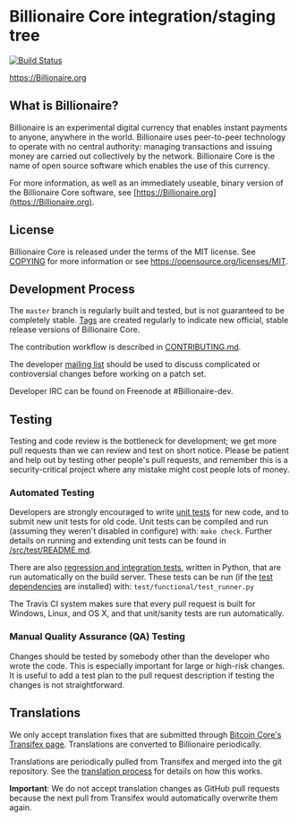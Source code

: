 Billionaire Core integration/staging tree
=====================================

[![Build Status](https://travis-ci.org/Billionaire-project/Billionaire.svg?branch=master)](https://travis-ci.org/Billionaire-project/Billionaire)

https://Billionaire.org

What is Billionaire?
----------------

Billionaire is an experimental digital currency that enables instant payments to
anyone, anywhere in the world. Billionaire uses peer-to-peer technology to operate
with no central authority: managing transactions and issuing money are carried
out collectively by the network. Billionaire Core is the name of open source
software which enables the use of this currency.

For more information, as well as an immediately useable, binary version of
the Billionaire Core software, see [https://Billionaire.org](https://Billionaire.org).

License
-------

Billionaire Core is released under the terms of the MIT license. See [COPYING](COPYING) for more
information or see https://opensource.org/licenses/MIT.

Development Process
-------------------

The `master` branch is regularly built and tested, but is not guaranteed to be
completely stable. [Tags](https://github.com/Billionaire-project/Billionaire/tags) are created
regularly to indicate new official, stable release versions of Billionaire Core.

The contribution workflow is described in [CONTRIBUTING.md](CONTRIBUTING.md).

The developer [mailing list](https://groups.google.com/forum/#!forum/Billionaire-dev)
should be used to discuss complicated or controversial changes before working
on a patch set.

Developer IRC can be found on Freenode at #Billionaire-dev.

Testing
-------

Testing and code review is the bottleneck for development; we get more pull
requests than we can review and test on short notice. Please be patient and help out by testing
other people's pull requests, and remember this is a security-critical project where any mistake might cost people
lots of money.

### Automated Testing

Developers are strongly encouraged to write [unit tests](src/test/README.md) for new code, and to
submit new unit tests for old code. Unit tests can be compiled and run
(assuming they weren't disabled in configure) with: `make check`. Further details on running
and extending unit tests can be found in [/src/test/README.md](/src/test/README.md).

There are also [regression and integration tests](/test), written
in Python, that are run automatically on the build server.
These tests can be run (if the [test dependencies](/test) are installed) with: `test/functional/test_runner.py`

The Travis CI system makes sure that every pull request is built for Windows, Linux, and OS X, and that unit/sanity tests are run automatically.

### Manual Quality Assurance (QA) Testing

Changes should be tested by somebody other than the developer who wrote the
code. This is especially important for large or high-risk changes. It is useful
to add a test plan to the pull request description if testing the changes is
not straightforward.

Translations
------------

We only accept translation fixes that are submitted through [Bitcoin Core's Transifex page](https://www.transifex.com/projects/p/bitcoin/).
Translations are converted to Billionaire periodically.

Translations are periodically pulled from Transifex and merged into the git repository. See the
[translation process](doc/translation_process.md) for details on how this works.

**Important**: We do not accept translation changes as GitHub pull requests because the next
pull from Transifex would automatically overwrite them again.
